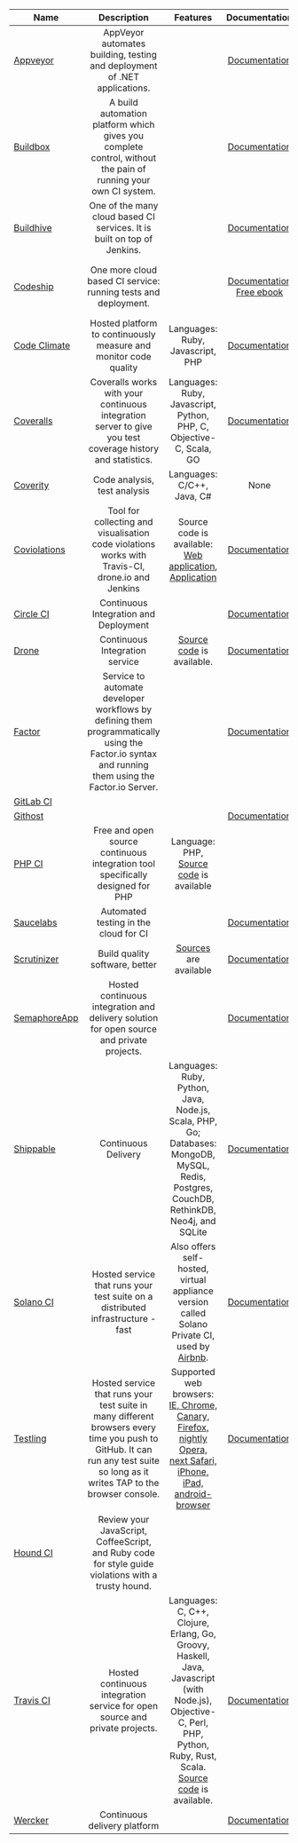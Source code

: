 | Name | Description | Features | Documentation | Price |
|------|:-------------:|:-----------:|:-------------:|:-----:|
|[Appveyor](https://ci.appveyor.com) | AppVeyor automates building, testing and deployment of .NET applications. | | [Documentation](http://www.appveyor.com/docs) | [Free with limitations](http://www.appveyor.com/pricing) |
|[Buildbox](https://buildbox.io/) | A build automation platform which gives you complete control, without the pain of running your own CI system. | | [Documentation](https://buildbox.io/docs/guides/getting-started) | [14-day Trial](https://buildbox.io/pricing)|
|[Buildhive](https://buildhive.cloudbees.com) | One of the many cloud based CI services. It is built on top of Jenkins. | | [Documentation](http://wiki.cloudbees.com/bin/view/DEV/BuildHive) | [Two weeks free](http://www.cloudbees.com/products/dev) |
|[Codeship](https://www.codeship.io/) | One more cloud based CI service: running tests and deployment. | | [Documentation](https://www.codeship.io/documentation) [Free ebook](http://ebooks.codeship.io/efficiency-in-development-workflows-by-codeship/) | [Free for opensource projects or 100 builds per month](https://www.codeship.io/pricing) |
|[Code Climate](https://www.codeclimate.com/) | Hosted platform to continuously measure and monitor code quality | Languages: Ruby, Javascript, PHP | [Documentation](http://docs.codeclimate.com/) | [14-day Trial](https://codeclimate.com/pricing) |
|[Coveralls](https://coveralls.io) | Coveralls works with your continuous integration server to give you test coverage history and statistics. | Languages: Ruby, Javascript, Python, PHP, C, Objective-C, Scala, GO | [Documentation](https://coveralls.zendesk.com/hc/en-us) | [Free for opensource projects](https://coveralls.io/pricing) |
|[Coverity](http://www.coverity.com) | Code analysis, test analysis | Languages: C/C++, Java, C# | None | [Free for opensource projects](http://softwareintegrity.coverity.com/free-trial-coverity.html) |
|[Coviolations](https://coviolations.io) | Tool for collecting and visualisation code violations works with Travis-CI, drone.io and Jenkins | Source code is available: [Web application](https://github.com/nvbn/coviolations_web), [Application](https://github.com/nvbn/coviolations_app) | [Documentation](https://coviolationsio.readthedocs.org/en/latest/) | |
|[Circle CI](https://circleci.com/) | Continuous Integration and Deployment | | [Documentation](https://circleci.com/docs) | [Pricing](https://circleci.com/pricing) |
|[Drone](https://drone.io/) | Continuous Integration service | [Source code](https://github.com/drone/drone) is available. | [Documentation](http://docs.drone.io/) | [Public projects for free](https://drone.io/pricing) |
|[Factor](https://factor.io/) | Service to automate developer workflows by defining them programmatically using the Factor.io syntax and running them using the Factor.io Server. | | [Documentation](http://docs.factor.io/) | |
|[GitLab CI](https://ci.gitlab.org) | | | | [Pricing](https://about.gitlab.com/subscription/) |
|[Githost](https://githost.io/) | | | [Documentation](https://githost.io/docs) | [Pricing](https://githost.io/plans) |
|[PHP CI](https://www.phptesting.org/) | Free and open source continuous integration tool specifically designed for PHP | Language: PHP, [Source code](https://github.com/Block8/PHPCI) is available | | [Pricing](https://www.phptesting.org/hosted-phpci) |
|[Saucelabs](https://saucelabs.com/) | Automated testing in the cloud for CI | | [Documentation](https://docs.saucelabs.com/) | [14-day Trial](https://saucelabs.com/pricing) |
|[Scrutinizer](https://scrutinizer-ci.com/) | Build quality software, better | [Sources](https://github.com/scrutinizer-ci) are available | [Documentation](https://scrutinizer-ci.com/docs/) | [14-day Trial](https://scrutinizer-ci.com/pricing) |
|[SemaphoreApp](https://semaphoreapp.com/) | Hosted continuous integration and delivery solution for open source and private projects. | | [Documentation](https://semaphoreapp.com/docs/) | [Free with limitations](https://semaphoreapp.com/pricing) |
|[Shippable](https://www.shippable.com/) | Continuous Delivery | Languages: Ruby, Python, Java, Node.js, Scala, PHP, Go; Databases: MongoDB, MySQL, Redis, Postgres, CouchDB, RethinkDB, Neo4j, and SQLite | [Documentation](http://docs.shippable.com/en/latest/) | [Free with limitations](https://www.shippable.com/pricing.html) |
|[Solano CI](https://www.solanolabs.com/) | Hosted service that runs your test suite on a distributed infrastructure - fast | Also offers self-hosted, virtual appliance version called Solano Private CI, used by [Airbnb](http://nerds.airbnb.com/testing-at-airbnb/). | [Documentation](http://docs.solanolabs.com/) | [14-day Trial](https://ci.solanolabs.com/signups/new) |
|[Testling](https://ci.testling.com) | Hosted service that runs your test suite in many different browsers every time you push to GitHub. It can run any test suite so long as it writes TAP to the browser console. | Supported web browsers: [IE, Chrome, Canary, Firefox, nightly Opera, next Safari, iPhone, iPad, android-browser](https://ci.testling.com/guide/advanced_configuration) | [Documentation](https://ci.testling.com/guide/quick_start) | [Free for opensource projects and 3 min sessions](https://browserling.com/) |
|[Hound CI](https://houndci.com/) | Review your JavaScript, CoffeeScript, and Ruby code for style guide violations with a trusty hound. | | | [Public repositories for free](https://houndci.com/) |
|[Travis CI](https://travis-ci.org/) | Hosted continuous integration service for open source and private projects. | Languages: C, C++, Clojure, Erlang, Go, Groovy, Haskell, Java, Javascript (with Node.js), Objective-C, Perl, PHP, Python, Ruby, Rust, Scala. [Source code](https://github.com/travis-ci/travis-ci) is available. | [Documentation](http://docs.travis-ci.com/user/getting-started/) | [Free for opensource projects](https://travis-ci.com/plans) |
|[Wercker](https://app.wercker.com) | Continuous delivery platform | | [Documentation](http://devcenter.wercker.com/articles/gettingstarted/) | | |
